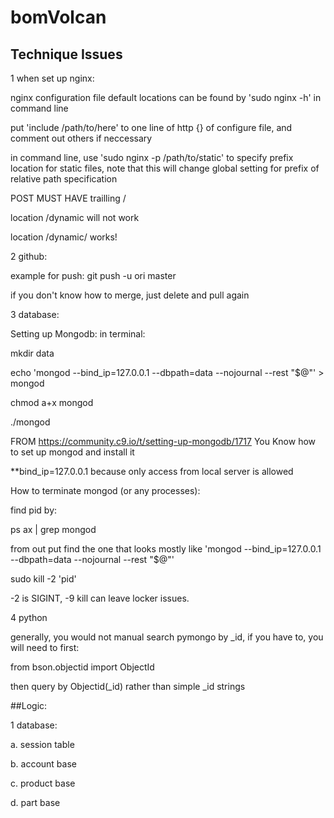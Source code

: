 # bomVolcan

## Technique Issues

1 when set up nginx:

nginx configuration file default locations can be found by 'sudo nginx -h' in command line

put 'include /path/to/here' to one line of http {} of configure file, and comment out others if neccessary

in command line, use 'sudo nginx -p /path/to/static' to specify prefix location for static files, note that this will change global setting for prefix of relative path specification

POST MUST HAVE trailling /

location /dynamic will not work

location /dynamic/ works!

2 github:

example for push:
git push -u ori master

if you don't know how to merge, just delete and pull again

3 database:

Setting up Mongodb: in terminal:

mkdir data

echo 'mongod --bind_ip=127.0.0.1 --dbpath=data --nojournal --rest "$@"' > mongod

chmod a+x mongod

./mongod

FROM https://community.c9.io/t/setting-up-mongodb/1717 You Know how to set up mongod and install it

\*\*bind_ip=127.0.0.1 because only access from local server is allowed

How to terminate mongod (or any processes):

find pid by:

ps ax | grep mongod

from out put find the one that looks mostly like 'mongod --bind_ip=127.0.0.1 --dbpath=data --nojournal --rest "$@"'

sudo kill -2 'pid'

-2 is SIGINT, -9 kill can leave locker issues.

4 python

generally, you would not manual search pymongo by \_id, if you have to, you will need to first:

from bson.objectid import ObjectId

then query by Objectid(\_id) rather than simple \_id strings

##Logic:

1 database:

a. session table

b. account base

c. product base

d. part base

